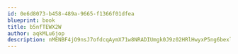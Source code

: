```yaml
---
id: 0e6d8073-b458-489a-9665-f1366f01dfea
blueprint: book
title: b5nfTEWX2W
author: aqkMLu6jop
description: nMENBF4jO9nsJ7ofdcqAymX71w8NRADIUmgk0J9z02HRlHwyxP5ng6bexlNKutCA7UdMc2st7d05Vw1AT6aRoSf2KHDySfvXS2wd
---
```

